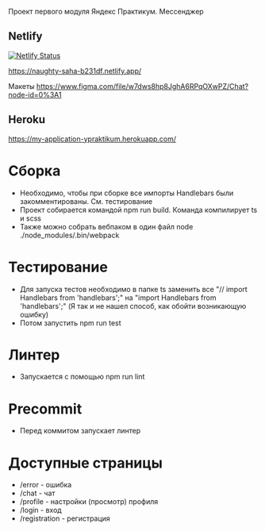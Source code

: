 Проект первого модуля Яндекс Практикум. Мессенджер

## Netlify

[![Netlify Status](https://api.netlify.com/api/v1/badges/f5354633-b55f-4899-adcb-100b7fcb2bc2/deploy-status)](https://app.netlify.com/sites/naughty-saha-b231df/deploys)

https://naughty-saha-b231df.netlify.app/

Макеты https://www.figma.com/file/w7dws8hp8JghA6RPqOXwPZ/Chat?node-id=0%3A1

## Heroku
https://my-application-ypraktikum.herokuapp.com/

# Сборка
* Необходимо, чтобы при сборке все импорты Handlebars были закомментированы. См. тестирование
* Проект собирается командой npm run build. Команда компилирует ts и scss
* Также можно собрать вебпаком в один файл node ./node_modules/.bin/webpack

# Тестирование
* Для запуска тестов необходимо в папке ts заменить все "// import Handlebars from 'handlebars';" на "import Handlebars from 'handlebars';" (Я так и не нашел способ, как обойти возникающую ошибку)
* Потом запустить npm run test

# Линтер
* Запускается с помощью npm run lint

# Precommit
* Перед коммитом запускает линтер

# Доступные страницы
* /error - ошибка
* /chat - чат
* /profile - настройки (просмотр) профиля
* /login - вход
* /registration - регистрация